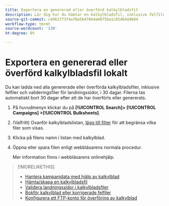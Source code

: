 ```yaml
---
title: Exportera en genererad eller överförd kalkylbladsfil
description: Lär dig hur du hämtar en kalkylbladsfil, inklusive felfiler och valideringsfiler för landningssidor.
source-git-commit: cd461f73f4a70a5647844a6075ba1c65d64a9b04
workflow-type: tm+mt
source-wordcount: '139'
ht-degree: 0%

---
```


# Exportera en genererad eller överförd kalkylbladsfil lokalt

Du kan ladda ned alla genererade eller överförda kalkylbladsfiler, inklusive felfiler och valideringsfiler för landningssidor, i 30 dagar. Filerna tas automatiskt bort 30 dagar efter att de har överförts eller genererats.

1. På huvudmenyn klickar du på **[!UICONTROL Search]> [!UICONTROL Campaigns] >[!UICONTROL Bulksheets]**.

1. (Valfritt) Ovanför kalkylbladslistan, [lägg till filter](/help/search-social-commerce/common-tasks/data-views/ad-hoc-settings/column-filter-apply-from-column-heading.md) för att begränsa vilka filer som visas.

1. Klicka på filens namn i listan med kalkylblad.

1. Öppna eller spara filen enligt webbläsarens normala procedur.

   Mer information finns i webbläsarens onlinehjälp.

>[!MORELIKETHIS]
>
>* [Hantera kampanjdata med hjälp av kalkylblad](bulksheet-about.md)
>* [Hämta/skapa en kalkylbladsfil](/help/search-social-commerce/campaign-management/bulksheets/bulksheet-download.md)
>* [Validera landningssidor i kalkylbladsfiler](bulksheet-validate-landing-pages.md)
>* [Bokför kalkylblad eller korrigerade felfiler](bulksheet-post.md)
>* [Konfigurera ett FTP-konto för överföring av kalkylblad](/help/search-social-commerce/campaign-management/bulksheets/bulksheet-ftp-account.md)

